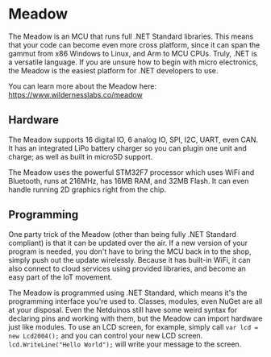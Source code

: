 # Meadow

The Meadow is an MCU that runs full .NET Standard libraries. This means that your code can become even more cross platform, since it can span the gammut from x86 Windows to Linux, and Arm to MCU CPUs. Truly, .NET is a versatile language. If you are unsure how to begin with micro electronics, the Meadow is the easiest platform for .NET developers to use.

You can learn more about the Meadow here: https://www.wildernesslabs.co/meadow

## Hardware
The Meadow supports 16 digital IO, 6 analog IO, SPI, I2C, UART, even CAN. It has an integrated LiPo battery charger so you can plugin one unit and charge; as well as built in microSD support.

The Meadow uses the powerful STM32F7 processor which uses WiFi and Bluetooth, runs at 216MHz, has 16MB RAM, and 32MB Flash. It can even handle running 2D graphics right from the chip.

## Programming

One party trick of the Meadow (other than being fully .NET Standard compliant) is that it can be updated over the air. If a new version of your program is needed, you don't have to bring the MCU back in to the shop, simply push out the update wirelessly. Because it has built-in WiFi, it can also connect to cloud services using provided libraries, and become an easy part of the IoT movement.

The Meadow is programmed using .NET Standard, which means it's the programming interface you're used to. Classes, modules, even NuGet are all at your disposal. Even the Netduinos still have some weird syntax for declaring pins and working with them, but the Meadow can import hardware just like modules. To use an LCD screen, for example, simply call `var lcd = new Lcd2004();` and you can control your new LCD screen. `lcd.WriteLine("Hello World");` will write your message to the screen.